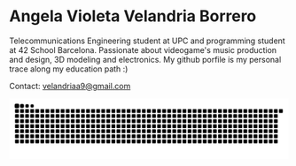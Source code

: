 # Angela Violeta Velandria Borrero

Telecommunications Engineering student at UPC and programming student at 42 School Barcelona. Passionate about videogame's music production and design, 3D modeling and electronics. My github porfile is my personal trace along my education path :)

Contact: velandriaa9@gmail.com

![Snake animation](https://raw.githubusercontent.com/violetatatatatatatata/violetatatatatatatata/main/github-contribution-grid-snake.svg)

